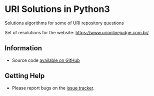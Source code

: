 # URI Solutions in Python3

Solutions algorithms for some of URI repository questions  

Set of resolutions for the website: https://www.urionlinejudge.com.br/

## Information

* Source code [available on GitHub](https://github.com/lpgoulart/URI-Python3)

## Getting Help

* Please report bugs on the [issue tracker](https://github.com/lpgoulart/URI-Solutions/issues).

